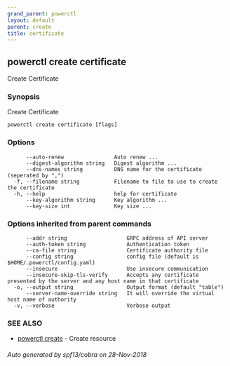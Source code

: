 ```yaml
---
grand_parent: powerctl
layout: default
parent: create
title: certificate
---
```

## powerctl create certificate

Create Certificate

### Synopsis

Create Certificate

```
powerctl create certificate [flags]
```

### Options

```
      --auto-renew                Auto renew ...
      --digest-algorithm string   Digest algorithm ...
      --dns-names string          DNS name for the certificate (seperated by ",")
  -f, --filename string           Filename to file to use to create the certificate
  -h, --help                      help for certificate
      --key-algorithm string      Key algorithm ...
      --key-size int              Key size ...
```

### Options inherited from parent commands

```
      --addr string                   GRPC address of API server
      --auth-token string             Authentication token
      --ca-file string                Certificate authority file
      --config string                 config file (default is $HOME/.powerctl/config.yaml)
      --insecure                      Use insecure communication
      --insecure-skip-tls-verify      Accepts any certificate presented by the server and any host name in that certificate
  -o, --output string                 Output format (default "table")
      --server-name-override string   It will override the virtual host name of authority
  -v, --verbose                       Verbose output
```

### SEE ALSO

* [powerctl create](powerctl_create.md)	 - Create resource

###### Auto generated by spf13/cobra on 28-Nov-2018

